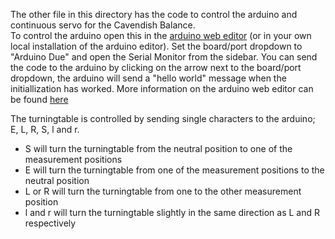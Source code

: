 The other file in this directory has the code to control the arduino and continuous servo for the Cavendish Balance.  
To control the arduino open this in the [arduino web editor](https://create.arduino.cc/editor) (or in your own local installation of the arduino editor). 
Set the board/port dropdown to "Arduino Due" and open the Serial Monitor from the sidebar.
You can send the code to the arduino by clicking on the arrow next to the board/port dropdown, the arduino will send a "hello world" message when the initiallization has worked.
More information on the arduino web editor can be found [here](https://create.arduino.cc/projecthub/Arduino_Genuino/getting-started-with-arduino-web-editor-on-various-platforms-4b3e4a)

The turningtable is controlled by sending single characters to the arduino; E, L, R, S, l and r.
- S will turn the turningtable from the neutral position to one of the measurement positions
- E will turn the turningtable from one of the measurement positions to the neutral position
- L or R will turn the turningtable from one to the other measurement position
- l and r will turn the turningtable slightly in the same direction as L and R respectively
